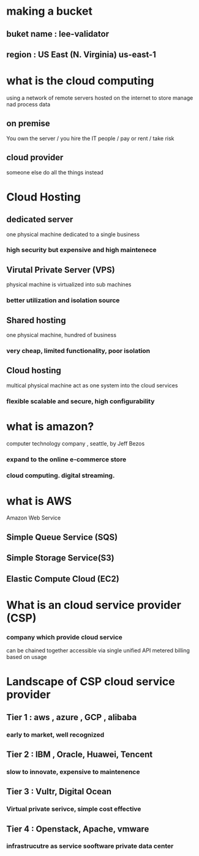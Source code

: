 # making a bucket

## buket name : lee-validator
## region : US East (N. Virginia) us-east-1

# what is the cloud computing

using a network of remote servers hosted on the internet to store manage nad process data

## on premise
You own the server / you hire the IT people / pay or rent / take risk

## cloud provider
someone else do all the things instead

# Cloud Hosting

## dedicated server
one physical machine dedicated to a single business
### high security but expensive and high maintenece

## Virutal Private Server (VPS)
physical machine is virtualized into sub machines
### better utilization and isolation source

## Shared hosting
one physical machine, hundred of business
### very cheap, limited functionality, poor isolation

## Cloud hosting
multical physical machine act as one system
into the cloud services
### flexible scalable and secure, high configurability


# what is amazon?
computer technology company , seattle, by Jeff Bezos
### expand to the online e-commerce store
### cloud computing. digital streaming. 

# what is AWS
Amazon Web Service

## Simple Queue Service (SQS)
## Simple Storage Service(S3)
## Elastic Compute Cloud (EC2)

# What is an cloud service provider (CSP)
### company which provide cloud service

can be chained together
accessible via single unified API
metered billing based on usage


# Landscape of CSP cloud service provider
## Tier 1 : aws , azure , GCP , alibaba
### early to market, well recognized

## Tier 2 : IBM , Oracle, Huawei, Tencent
### slow to innovate, expensive to maintenence

## Tier 3 : Vultr, Digital Ocean
### Virtual private serivce, simple cost effective

## Tier 4 : Openstack, Apache, vmware
### infrastrucutre as service sooftware private data center


